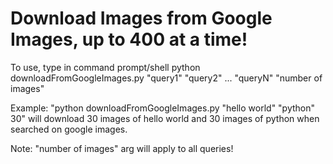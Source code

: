 # Download Images from Google Images, up to 400 at a time!

To use, type in command prompt/shell python downloadFromGoogleImages.py "query1" "query2" ... "queryN" "number of images"

Example: "python downloadFromGoogleImages.py "hello world" "python" 30"
will download 30 images of hello world and 30 images of python when searched on google images.

Note: "number of images" arg will apply to all queries!